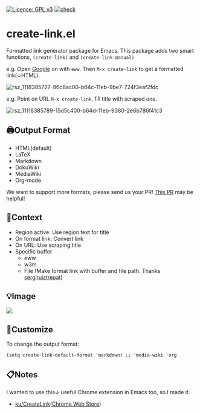 [![License: GPL v3](https://img.shields.io/badge/License-GPLv3-blue.svg)](https://www.gnu.org/licenses/gpl-3.0)
[![check](https://github.com/kijimaD/create-link/actions/workflows/test.yml/badge.svg)](https://github.com/kijimaD/create-link/actions/workflows/test.yml)
# create-link.el

Formatted link generator package for Emacs.
This package adds two smart functions, `(create-link)` and `(create-link-manual)`

e.g. Open [Google](https://google.com) on with `eww`. Then `M-x create-link` to get a formatted link(↓HTML).

![rsz_1118385727-86c8ac00-b64c-11eb-9be7-724f3eaf2fdc](https://user-images.githubusercontent.com/11595790/119352489-b4f95c00-bcdc-11eb-9bc3-82c134e4a69e.png)

e.g. Point on URL `M-x create-link`, fill title with scraped one.

![rsz_11118385789-15d5c400-b64d-11eb-9380-2e6b786f41c3](https://user-images.githubusercontent.com/11595790/119352549-ca6e8600-bcdc-11eb-99ca-ec71594d14af.png)

## 🖨Output Format

- HTML(default)
- LaTeX
- Markdown
- DokuWiki
- MediaWiki
- Org-mode

We want to support more formats, please send us your PR! [This PR](https://github.com/kijimaD/create-link/pull/7) may be helpful!

## 🔌Context

- Region active: Use region text for title
- On format link: Convert link
- On URL: Use scraping title
- Specific buffer
  - eww
  - w3m
  - File (Make format link with buffer and file path. Thanks [sergiruiztrepat](https://github.com/kijimaD/create-link/pull/7#issue-640817593))

## 💡Image

[![](https://mermaid.ink/img/eyJjb2RlIjoiZ3JhcGggVERcbiAgICBBW1wiKGNyZWF0ZS1saW5rKSBvciAoY3JlYXRlLWxpbmstbWFudWFsKVwiXSAtLT4gQyhbPEN1cnJlbnQgcG9pbnQgaXMuLi4-XSlcbiAgICBDIC0tPiBEW1JlZ2lvbiBhY3RpdmU_XVxuICAgIEQgLS0-IHxVc2UgcmVnaW9uIHdpdGggdGl0bGV8Rk9STUFUW09VVFBVVF1cbiAgICBEIC0tPiB8Tm98IEVbTGluayBmb3JtYXRzP11cbiAgICBFIC0tPiB8Q29udmVydHxGT1JNQVRcbiAgICBFIC0tPiB8Tm98IEZbVVJMP11cbiAgICBGIC0tPiB8VXNlIHNjcmFwaW5nIHRpdGxlIHdpdGggdXJsfEZPUk1BVFxuICAgIEYgLS0-IHxOb3wgRyhbPEJ1ZmZlciBpcy4uLj5dKVxuICAgIEcgLS0-IEhbZXd3P11cbiAgICBIIC0tPiB8R2V0IGxpbmsgZGF0YXxGT1JNQVRcbiAgICBIIC0tPiB8Tm98SVt3M20_XVxuICAgIEkgLS0-IHxHZXQgbGluayBkYXRhfEZPUk1BVFxuICAgIEkgLS0-IHxOb3xKW0ZpbGUgYnVmZmVyP11cbiAgICBKIC0tPiB8R2V0IEZpbGUgZGF0YXxGT1JNQVQiLCJtZXJtYWlkIjp7fSwidXBkYXRlRWRpdG9yIjpmYWxzZX0)](https://mermaid-js.github.io/mermaid-live-editor/#/edit/eyJjb2RlIjoiZ3JhcGggVERcbiAgICBBW1wiKGNyZWF0ZS1saW5rKSBvciAoY3JlYXRlLWxpbmstbWFudWFsKVwiXSAtLT4gQyhbPEN1cnJlbnQgcG9pbnQgaXMuLi4-XSlcbiAgICBDIC0tPiBEW1JlZ2lvbiBhY3RpdmU_XVxuICAgIEQgLS0-IHxVc2UgcmVnaW9uIHdpdGggdGl0bGV8Rk9STUFUW09VVFBVVF1cbiAgICBEIC0tPiB8Tm98IEVbTGluayBmb3JtYXRzP11cbiAgICBFIC0tPiB8Q29udmVydHxGT1JNQVRcbiAgICBFIC0tPiB8Tm98IEZbVVJMP11cbiAgICBGIC0tPiB8VXNlIHNjcmFwaW5nIHRpdGxlIHdpdGggdXJsfEZPUk1BVFxuICAgIEYgLS0-IHxOb3wgRyhbPEJ1ZmZlciBpcy4uLj5dKVxuICAgIEcgLS0-IEhbZXd3P11cbiAgICBIIC0tPiB8R2V0IGxpbmsgZGF0YXxGT1JNQVRcbiAgICBIIC0tPiB8Tm98SVt3M20_XVxuICAgIEkgLS0-IHxHZXQgbGluayBkYXRhfEZPUk1BVFxuICAgIEkgLS0-IHxOb3xKW0ZpbGUgYnVmZmVyP11cbiAgICBKIC0tPiB8R2V0IEZpbGUgZGF0YXxGT1JNQVQiLCJtZXJtYWlkIjp7fSwidXBkYXRlRWRpdG9yIjpmYWxzZX0)

## 🔧Customize

To change the output format:
```elisp
(setq create-link-default-format 'markdown) ;; 'media-wiki 'org
```

## 📋Notes

I wanted to use this↓ useful Chrome extension in Emacs too, so I made it.
- [ku/CreateLink](https://github.com/ku/CreateLink)([Chrome Web Store](https://chrome.google.com/webstore/detail/create-link/gcmghdmnkfdbncmnmlkkglmnnhagajbm))
